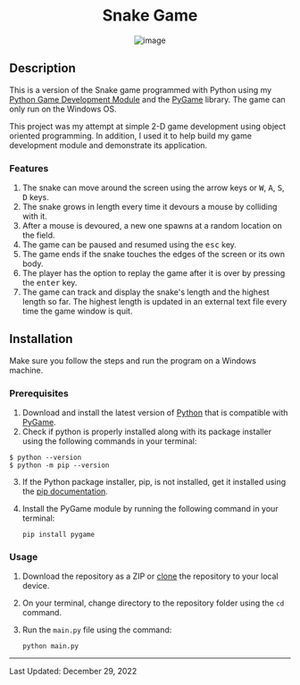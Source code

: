 <div align="center">

# Snake Game

![image](https://user-images.githubusercontent.com/99841502/210010014-43e3dda0-8138-4f6b-a064-23a498c19472.png)

</div>

## Description
This is a version of the Snake game programmed with Python using my [Python Game Development Module](https://github.com/MaherMuhtadi/Python-Game-Development-Module) and the [PyGame](https://www.pygame.org/docs/) library. The game can only run on the Windows OS.

This project was my attempt at simple 2-D game development using object oriented programming. In addition, I used it to help build my game development module and demonstrate its application.

### Features
1. The snake can move around the screen using the arrow keys or <kbd>W</kbd>, <kbd>A</kbd>, <kbd>S</kbd>, <kbd>D</kbd> keys.
2. The snake grows in length every time it devours a mouse by colliding with it.
3. After a mouse is devoured, a new one spawns at a random location on the field.
4. The game can be paused and resumed using the <kbd>esc</kbd> key.
5. The game ends if the snake touches the edges of the screen or its own body.
6. The player has the option to replay the game after it is over by pressing the <kbd>enter</kbd> key.
7. The game can track and display the snake's length and the highest length so far. The highest length is updated in an external text file every time the game window is quit.

## Installation
Make sure you follow the steps and run the program on a Windows machine.

### Prerequisites
1. Download and install the latest version of [Python](https://www.python.org/downloads/) that is compatible with [PyGame](https://www.pygame.org/wiki/GettingStarted).
2. Check if python is properly installed along with its package installer using the following commands in your terminal:
```
$ python --version
$ python -m pip --version
```
3. If the Python package installer, pip, is not installed, get it installed using the [pip documentation](https://pip.pypa.io/en/stable/getting-started/).
4. Install the PyGame module by running the following command in your terminal:

    `pip install pygame`

### Usage
1. Download the repository as a ZIP or [clone](https://docs.github.com/en/repositories/creating-and-managing-repositories/cloning-a-repository) the repository to your local device.
2. On your terminal, change directory to the repository folder using the `cd` command.
3. Run the `main.py` file using the command:

    `python main.py`
---
Last Updated: December 29, 2022